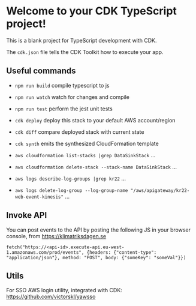 # Welcome to your CDK TypeScript project!

This is a blank project for TypeScript development with CDK.

The `cdk.json` file tells the CDK Toolkit how to execute your app.

## Useful commands

 * `npm run build`   compile typescript to js
 * `npm run watch`   watch for changes and compile
 * `npm run test`    perform the jest unit tests
 * `cdk deploy`      deploy this stack to your default AWS account/region
 * `cdk diff`        compare deployed stack with current state
 * `cdk synth`       emits the synthesized CloudFormation template

 * `aws cloudformation list-stacks |grep DataSinkStack`                                     ...
 * `aws cloudformation delete-stack --stack-name DataSinkStack`                             ...
 * `aws logs describe-log-groups |grep kr22`                                                ...
 * `aws logs delete-log-group --log-group-name "/aws/apigateway/kr22-web-event-kinesis"`    ...


## Invoke API

You can post events to the API by posting the following JS in your browser console, from https://klimatriksdagen.se

```
fetch("https://<api-id>.execute-api.eu-west-1.amazonaws.com/prod/events", {headers: {"content-type": "application/json"}, method: "POST", body: {"someKey": "someVal"}})
```

## Utils

For SSO AWS login utility, integrated with CDK: https://github.com/victorskl/yawsso